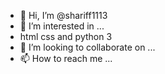 - 👋 Hi, I’m @shariff1113
- 👀 I’m interested in ...
- html css and python 3
- 💞️ I’m looking to collaborate on ...
- 📫 How to reach me ...

<!---
shariff1113/shariff1113 is a ✨ special ✨ repository because its `README.md` (this file) appears on your GitHub profile.
You can click the Preview link to take a look at your changes.
--->
